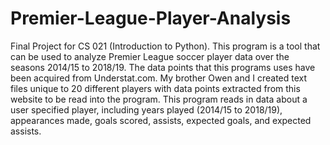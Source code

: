 # Premier-League-Player-Analysis
Final Project for CS 021 (Introduction to Python). This program is a tool that can be used to analyze Premier League soccer player data over the seasons 2014/15 to 2018/19. The data points that this programs uses have been acquired from Understat.com. My brother Owen and I created text files unique to 20 different players with data points extracted from this website to be read into the program. This program reads in data about a user specified player, including years played (2014/15 to 2018/19), appearances made, goals scored, assists, expected goals, and expected assists.
